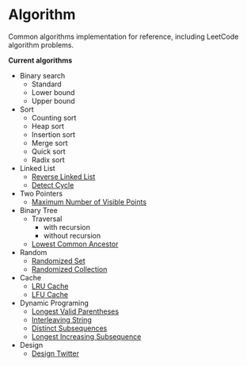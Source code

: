 # Algorithm

Common algorithms implementation for reference, including LeetCode algorithm problems.

**Current algorithms**

- Binary search
    - Standard
    - Lower bound
    - Upper bound
- Sort
    - Counting sort
    - Heap sort
    - Insertion sort
    - Merge sort
    - Quick sort
    - Radix sort
- Linked List
    - [Reverse Linked List](https://leetcode-cn.com/problems/reverse-linked-list/)
    - [Detect Cycle](https://leetcode-cn.com/problems/linked-list-cycle-ii/)
- Two Pointers
    - [Maximum Number of Visible Points](https://leetcode-cn.com/problems/maximum-number-of-visible-points/)
- Binary Tree
    - Traversal
        - with recursion
        - without recursion
    - [Lowest Common Ancestor](https://leetcode-cn.com/problems/lowest-common-ancestor-of-a-binary-tree/)
- Random
    - [Randomized Set](https://leetcode-cn.com/problems/insert-delete-getrandom-o1/)
    - [Randomized Collection](https://leetcode-cn.com/problems/insert-delete-getrandom-o1-duplicates-allowed/)
- Cache
    - [LRU Cache](https://leetcode-cn.com/problems/lru-cache/)
    - [LFU Cache](https://leetcode-cn.com/problems/lfu-cache/)
- Dynamic Programing
    - [Longest Valid Parentheses](https://leetcode-cn.com/problems/longest-valid-parentheses/)
    - [Interleaving String](https://leetcode-cn.com/problems/interleaving-string/)
    - [Distinct Subsequences](https://leetcode-cn.com/problems/distinct-subsequences/)
    - [Longest Increasing Subsequence](https://leetcode-cn.com/problems/longest-increasing-subsequence/)
- Design
    - [Design Twitter](https://leetcode-cn.com/problems/design-twitter/)